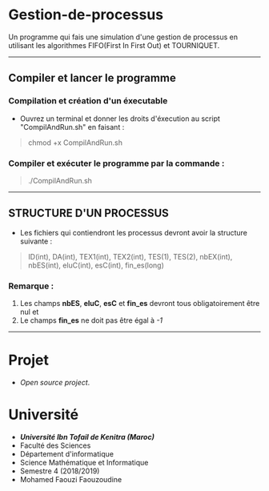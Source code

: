 # Gestion-de-processus
Un programme qui fais une simulation d'une gestion de processus en utilisant les algorithmes FIFO(First In First Out) et TOURNIQUET.

----------------------------------------------------
## Compiler et lancer le programme
### Compilation et création d'un éxecutable
- Ouvrez un terminal et donner les droits d'éxecution au script "CompilAndRun.sh" en faisant :
> chmod +x CompilAndRun.sh

### Compiler et exécuter le programme par la commande :
> ./CompilAndRun.sh

----------------------------------------------------
## STRUCTURE D'UN PROCESSUS
- Les fichiers qui contiendront les processus devront avoir la structure suivante :

> ID(int), DA(int), TEX1(int), TEX2(int), TES(1), TES(2), nbEX(int), nbES(int), eluC(int), esC(int), fin_es(long)

### Remarque :
  1. Les champs **nbES**, **eluC**, **esC** et **fin_es** devront tous obligatoirement être nul et
  2. Le  champs **fin_es** ne doit pas être égal à _-1_

-----------------------------------------------------
# Projet
- _Open source project_.

# Université
- _**Université Ibn Tofail de Kenitra (Maroc)**_
- Faculté des Sciences
- Département d'informatique
- Science Mathématique et Informatique
- Semestre 4 (2018/2019)
- Mohamed Faouzi Faouzoudine
